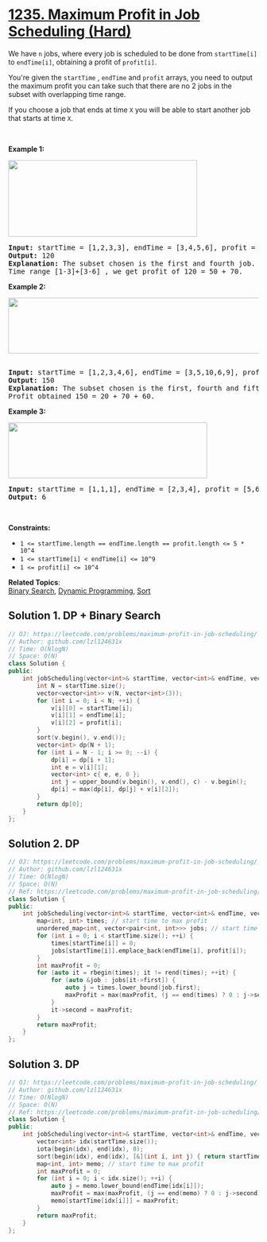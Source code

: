# [1235. Maximum Profit in Job Scheduling (Hard)](https://leetcode.com/problems/maximum-profit-in-job-scheduling/submissions/)

<p>We have <code>n</code> jobs, where every job&nbsp;is scheduled to be done from <code>startTime[i]</code> to <code>endTime[i]</code>, obtaining a profit&nbsp;of <code>profit[i]</code>.</p>

<p>You're given the&nbsp;<code>startTime</code>&nbsp;,&nbsp;<code>endTime</code>&nbsp;and <code>profit</code>&nbsp;arrays,&nbsp;you need to output the maximum profit you can take such that there are no 2 jobs in the subset&nbsp;with overlapping time range.</p>

<p>If you choose a job that ends at time <code>X</code>&nbsp;you&nbsp;will be able to start another job that starts at time <code>X</code>.</p>

<p>&nbsp;</p>
<p><strong>Example 1:</strong></p>

<p><strong><img alt="" src="https://assets.leetcode.com/uploads/2019/10/10/sample1_1584.png" style="width: 380px; height: 154px;"></strong></p>

<pre><strong>Input:</strong> startTime = [1,2,3,3], endTime = [3,4,5,6], profit = [50,10,40,70]
<strong>Output:</strong> 120
<strong>Explanation:</strong> The subset chosen is the first and fourth job. 
Time range [1-3]+[3-6] , we get profit of 120 = 50 + 70.
</pre>

<p><strong>Example 2:</strong></p>

<p><strong><img alt="" src="https://assets.leetcode.com/uploads/2019/10/10/sample22_1584.png" style="width: 600px; height: 112px;"> </strong></p>

<pre><strong>
Input:</strong> startTime = [1,2,3,4,6], endTime = [3,5,10,6,9], profit = [20,20,100,70,60]
<strong>Output:</strong> 150
<strong>Explanation:</strong> The subset chosen is the first, fourth and fifth job. 
Profit obtained 150 = 20 + 70 + 60.
</pre>

<p><strong>Example 3:</strong></p>

<p><strong><img alt="" src="https://assets.leetcode.com/uploads/2019/10/10/sample3_1584.png" style="width: 400px; height: 112px;"></strong></p>

<pre><strong>Input:</strong> startTime = [1,1,1], endTime = [2,3,4], profit = [5,6,4]
<strong>Output:</strong> 6
</pre>

<p>&nbsp;</p>
<p><strong>Constraints:</strong></p>

<ul>
	<li><code>1 &lt;= startTime.length == endTime.length ==&nbsp;profit.length&nbsp;&lt;= 5 * 10^4</code></li>
	<li><code>1 &lt;=&nbsp;startTime[i] &lt;&nbsp;endTime[i] &lt;= 10^9</code></li>
	<li><code>1 &lt;=&nbsp;profit[i] &lt;= 10^4</code></li>
</ul>


**Related Topics**:  
[Binary Search](https://leetcode.com/tag/binary-search/), [Dynamic Programming](https://leetcode.com/tag/dynamic-programming/), [Sort](https://leetcode.com/tag/sort/)

## Solution 1. DP + Binary Search

```cpp
// OJ: https://leetcode.com/problems/maximum-profit-in-job-scheduling/
// Author: github.com/lzl124631x
// Time: O(NlogN)
// Space: O(N)
class Solution {
public:
    int jobScheduling(vector<int>& startTime, vector<int>& endTime, vector<int>& profit) {
        int N = startTime.size();
        vector<vector<int>> v(N, vector<int>(3));
        for (int i = 0; i < N; ++i) {
            v[i][0] = startTime[i];
            v[i][1] = endTime[i];
            v[i][2] = profit[i];
        }
        sort(v.begin(), v.end());
        vector<int> dp(N + 1);
        for (int i = N - 1; i >= 0; --i) {
            dp[i] = dp[i + 1];
            int e = v[i][1];
            vector<int> c{ e, e, 0 };
            int j = upper_bound(v.begin(), v.end(), c) - v.begin();
            dp[i] = max(dp[i], dp[j] + v[i][2]);
        }
        return dp[0];
    }
};
```

## Solution 2. DP

```cpp
// OJ: https://leetcode.com/problems/maximum-profit-in-job-scheduling/
// Author: github.com/lzl124631x
// Time: O(NlogN)
// Space: O(N)
// Ref: https://leetcode.com/problems/maximum-profit-in-job-scheduling/discuss/409188/C%2B%2B-with-picture
class Solution {
public:
    int jobScheduling(vector<int>& startTime, vector<int>& endTime, vector<int>& profit) {
        map<int, int> times; // start time to max profit
        unordered_map<int, vector<pair<int, int>>> jobs; // start time to job info
        for (int i = 0; i < startTime.size(); ++i) {
            times[startTime[i]] = 0;
            jobs[startTime[i]].emplace_back(endTime[i], profit[i]);
        }
        int maxProfit = 0;
        for (auto it = rbegin(times); it != rend(times); ++it) {
            for (auto &job : jobs[it->first]) {
                auto j = times.lower_bound(job.first);
                maxProfit = max(maxProfit, (j == end(times) ? 0 : j->second) + job.second);
            }
            it->second = maxProfit;
        }
        return maxProfit;
    }
};
```

## Solution 3. DP

```cpp
// OJ: https://leetcode.com/problems/maximum-profit-in-job-scheduling/
// Author: github.com/lzl124631x
// Time: O(NlogN)
// Space: O(N)
// Ref: https://leetcode.com/problems/maximum-profit-in-job-scheduling/discuss/409188/C%2B%2B-with-picture
class Solution {
public:
    int jobScheduling(vector<int>& startTime, vector<int>& endTime, vector<int>& profit) {
        vector<int> idx(startTime.size());
        iota(begin(idx), end(idx), 0);
        sort(begin(idx), end(idx), [&](int i, int j) { return startTime[i] > startTime[j]; });
        map<int, int> memo; // start time to max profit
        int maxProfit = 0;
        for (int i = 0; i < idx.size(); ++i) {
            auto j = memo.lower_bound(endTime[idx[i]]);
            maxProfit = max(maxProfit, (j == end(memo) ? 0 : j->second) + profit[idx[i]]);
            memo[startTime[idx[i]]] = maxProfit;
        }
        return maxProfit;
    }
};
```